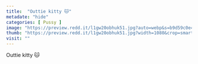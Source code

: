 ```yaml
---
title:  "Outtie kitty 🐱"
metadate: "hide"
categories: [ Pussy ]
image: "https://preview.redd.it/l1gw20obhuk51.jpg?auto=webp&s=b9d59c0e4264c636994022dd66defcab6f31c2e4"
thumb: "https://preview.redd.it/l1gw20obhuk51.jpg?width=1080&crop=smart&auto=webp&s=80dfff1b8f588e445f5a4c4ae2fdaaad8085c8ee"
visit: ""
---
```

Outtie kitty 🐱

